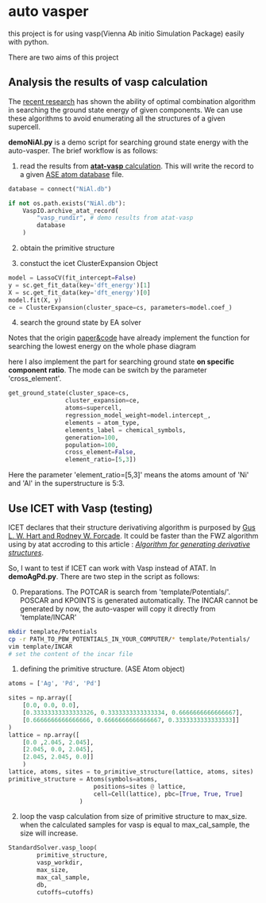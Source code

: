 # auto vasper
this project is for using vasp(Vienna Ab initio Simulation Package) easily with python. 

There are two aims of this project

## Analysis the results of vasp calculation

The [recent research](https://arxiv.org/abs/2205.09007) has shown the ability of optimal combination algorithm in searching the ground state energy of given components. We can use these algorithms to avoid enumerating all the structures of a given supercell.

**demoNiAl.py** is a demo script for searching ground state energy with the auto-vasper. The brief workflow is as follows:

1. read the results from [**atat-vasp** calculation](https://arxiv.org/pdf/1907.10151.pdf). This will write the record to a given [ASE atom database](https://wiki.fysik.dtu.dk/ase/ase/db/db.html) file.

```py
database = connect("NiAl.db")

if not os.path.exists("NiAl.db"):
    VaspIO.archive_atat_record(
        "vasp_rundir", # demo results from atat-vasp
        database
    )
```

2. obtain the primitive structure

3. constuct the icet ClusterExpansion Object

```py
model = LassoCV(fit_intercept=False)
y = sc.get_fit_data(key='dft_energy')[1]
X = sc.get_fit_data(key='dft_energy')[0]
model.fit(X, y)
ce = ClusterExpansion(cluster_space=cs, parameters=model.coef_)
```

4. search the ground state by EA solver

Notes that the origin [paper&code](https://github.com/hitarth64/quantum-inspired-cluster-expansion) have already implement the function for searching the lowest energy on the whole phase diagram

here I also implement the part for searching ground state **on specific component ratio**. The mode can be switch by the parameter 'cross_element'. 

```py
get_ground_state(cluster_space=cs,
                cluster_expansion=ce,
                atoms=supercell,
                regression_model_weight=model.intercept_,
                elements = atom_type,
                elements_label = chemical_symbols,
                generation=100, 
                population=100,
                cross_element=False,
                element_ratio=[5,3])
```
Here the parameter 'element_ratio=[5,3]' means the atoms amount of 'Ni' and 'Al' in the superstructure is 5:3. 


## Use ICET with Vasp (testing)

ICET declares that their structure derivativing algorithm is purposed by [Gus L. W. Hart and Rodney W. Forcade](https://icet.materialsmodeling.org/moduleref_icet/tools.html#icet.tools.enumerate_structures). It could be faster than the FWZ algorithm using by atat accroding to this article : [*Algorithm for generating derivative structures*](http://dx.doi.org/10.1103/PhysRevB.77.224115).

So, I want to test if ICET can work with Vasp instead of ATAT. In **demoAgPd.py**. There are two step in the script as follows: 

0. Preparations. The POTCAR is search from 'template/Potentials/'. POSCAR and KPOINTS is generated automatically. The INCAR cannot be generated by now, the auto-vasper will copy it directly from 'template/INCAR'
```sh
mkdir template/Potentials
cp -r PATH_TO_PBW_POTENTIALS_IN_YOUR_COMPUTER/* template/Potentials/
vim template/INCAR
# set the content of the incar file
```

1. defining the primitive structure. (ASE Atom object)
```py
atoms = ['Ag', 'Pd', 'Pd']

sites = np.array([
    [0.0, 0.0, 0.0],
    [0.33333333333333326, 0.3333333333333334, 0.6666666666666667],
    [0.6666666666666666, 0.6666666666666667, 0.3333333333333333]]
)
lattice = np.array([
    [0.0 ,2.045, 2.045], 
    [2.045, 0.0, 2.045], 
    [2.045, 2.045, 0.0]]
    )
lattice, atoms, sites = to_primitive_structure(lattice, atoms, sites)
primitive_structure = Atoms(symbols=atoms,
                        positions=sites @ lattice,
                        cell=Cell(lattice), pbc=[True, True, True]
                    )
```

2. loop the vasp calculation from size of primitive structure to max_size. when the calculated samples for vasp is equal to max_cal_sample, the size will increase. 
   
```py
StandardSolver.vasp_loop(
        primitive_structure, 
        vasp_workdir, 
        max_size, 
        max_cal_sample, 
        db,
        cutoffs=cutoffs)
```

